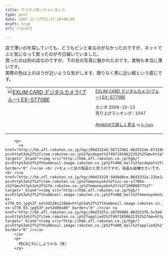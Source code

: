 ```yaml
---
title: デジカメ買っちゃいました
type: post
date: 2007-12-17T15:27:10+00:00
draft: true
url: /?p=472

---
```

店で薄いのを探していても、どうもピンと来るのがなかったのですが、ネットでふと気になって買ったのが今日届いていました。  
買ったのは別の店なのですが、下の左の写真に魅かれたのです。実物も本当に薄いです。  
実際の色は上のほうが近いような気がします。限りなく黒に近い紺という感じです。

<table cellpadding="5" border="0">
  <tr>
    <td valign="top">
      <a href="http://www.amazon.co.jp/exec/obidos/ASIN/B000HDVK9K/konnokiyotaka-22/ref=nosim/" target="_blank"><img alt="EXLIM CARD デジタルカメラ(ブルー) EX-S770BE" src="https://i2.wp.com/ecx.images-amazon.com/images/I/218cKWGil%2BL.jpg" border="0" data-recalc-dims="1" /></a>
    </td>
    <td valign="top">
      <font size="-1"><a href="http://www.amazon.co.jp/gp/redirect.html%3FASIN=B000HDVK9K%26tag=konnokiyotaka-22%26lcode=xm2%26cID=2025%26ccmID=165953%26location=/o/ASIN/B000HDVK9K%253FSubscriptionId=0G91FPYVW6ZGWBH4Y9G2" target="_blank">EXLIM CARD デジタルカメラ(ブルー) EX-S770BE</a><img height="1" alt="" src="http://www.assoc-amazon.jp/e/ir?t=konnokiyotaka-22&l=ur2&o=9" width="1" border="0" /></p>
      <p>
        カシオ 2006-10-13<br />売り上げランキング : 1047
      </p>
      <p>
        <a href="http://www.amazon.co.jp/gp/redirect.html%3FASIN=B000HDVK9K%26tag=konnokiyotaka-22%26lcode=xm2%26cID=2025%26ccmID=165953%26location=/o/ASIN/B000HDVK9K%253FSubscriptionId=0G91FPYVW6ZGWBH4Y9G2" target="_blank">Amazonで詳しく見る</a></font> <font size="-2">by <a href="http://www.goodpic.com/mt/aws/index.html">G-Tools</a></font></td> </tr> </tbody> </table> 
        
        <p>
          <a href="http://hb.afl.rakuten.co.jp/hgc/06d3324d.5b712962.06d3324e.6f31982f/?pc=http%3a%2f%2fitem.rakuten.co.jp%2fpcdepot%2f4971850622352%2f&m=http%3a%2f%2fm.rakuten.co.jp%2fpcdepot%2fi%2f10019367%2f" target="_blank"><img src="http://hbb.afl.rakuten.co.jp/hgb/?pc=http%3a%2f%2fthumbnail.image.rakuten.co.jp%2f%400_mall%2fpcdepot%2fcabinet%2f029%2f4971850622352.jpg%3f_ex%3d128x128&m=http%3a%2f%2fthumbnail.image.rakuten.co.jp%2f%400_mall%2fpcdepot%2fcabinet%2f029%2f4971850622352.jpg%3f_ex%3d80x80" border="0" /></a> <br />ちょっと前の製品だと思うのですが、液晶も結構大きいです。<br /><a href="http://hb.afl.rakuten.co.jp/hgc/06d33329.59dbd0ce.06d3332a.22be1a85/?pc=http%3a%2f%2fitem.rakuten.co.jp%2femonoyoko%2fssc-ex-s770be-s%2f&m=http%3a%2f%2fm.rakuten.co.jp%2femonoyoko%2fi%2f10000877%2f" target="_blank"><img src="http://hbb.afl.rakuten.co.jp/hgb/?pc=http%3a%2f%2fthumbnail.image.rakuten.co.jp%2f%400_mall%2femonoyoko%2fcabinet%2fcamera%2fssc-ex-s770_03.jpg%3f_ex%3d128x128&m=http%3a%2f%2fthumbnail.image.rakuten.co.jp%2f%400_mall%2femonoyoko%2fcabinet%2fcamera%2fssc-ex-s770_03.jpg%3f_ex%3d80x80" border="0" /></a> <a href="http://hb.afl.rakuten.co.jp/hgc/06d333fa.c879590d.06d333fb.5c5e6f97/?pc=http%3a%2f%2fitem.rakuten.co.jp%2fapplied2%2f4971850622352%2f&m=http%3a%2f%2fm.rakuten.co.jp%2fapplied2%2fi%2f10011893%2f" target="_blank"><img src="http://hbb.afl.rakuten.co.jp/hgb/?pc=http%3a%2f%2fthumbnail.image.rakuten.co.jp%2f%400_mall%2fapplied2%2fcabinet%2fimages_digicame1%2f4971850622352.jpg%3f_ex%3d128x128&m=http%3a%2f%2fthumbnail.image.rakuten.co.jp%2f%400_mall%2fapplied2%2fcabinet%2fimages_digicame1%2f4971850622352.jpg%3f_ex%3d80x80" border="0" /></a>
        </p>
        <p>
          PDCAどれにしようかな（笑）
        </p>